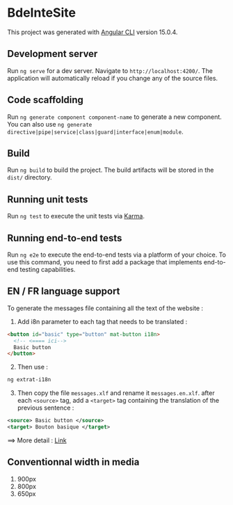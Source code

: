 # BdeInteSite

This project was generated with [Angular CLI](https://github.com/angular/angular-cli) version 15.0.4.

## Development server

Run `ng serve` for a dev server. Navigate to `http://localhost:4200/`. The application will automatically reload if you change any of the source files.

## Code scaffolding

Run `ng generate component component-name` to generate a new component. You can also use `ng generate directive|pipe|service|class|guard|interface|enum|module`.

## Build

Run `ng build` to build the project. The build artifacts will be stored in the `dist/` directory.

## Running unit tests

Run `ng test` to execute the unit tests via [Karma](https://karma-runner.github.io).

## Running end-to-end tests

Run `ng e2e` to execute the end-to-end tests via a platform of your choice. To use this command, you need to first add a package that implements end-to-end testing capabilities.

## EN / FR language support

To generate the messages file containing all the text of the website :

1. Add i8n parameter to each tag that needs to be translated :

```html
<button id="basic" type="button" mat-button i18n>
  <!-- <==== ici-->
  Basic button
</button>
```

2. Then use :

```zsh
ng extrat-i18n
```

3. Then copy the file `messages.xlf` and rename it `messages.en.xlf`.
   after each `<source>` tag, add a `<target>` tag containing the translation of the previous sentence :

```xml
<source> Basic button </source>
<target> Bouton basique </target>
```

==> More detail : [Link](https://lokalise.com/blog/angular-i18n/)

## Conventionnal width in media

1. 900px
2. 800px
3. 650px
